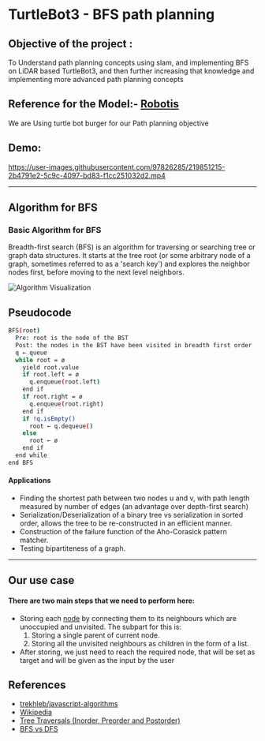 # TurtleBot3 - BFS path planning

## Objective of the project :
To Understand path planning concepts using slam, and implementing BFS on LiDAR based TurtleBot3, and then  further increasing that knowledge and implementing more advanced path planning concepts

## Reference for the Model:- [Robotis](https://emanual.robotis.com/docs/en/platform/turtlebot3/simulation/)

We are Using turtle bot burger for our Path planning objective

## Demo:





https://user-images.githubusercontent.com/97826285/219851215-2b4791e2-5c9c-4097-bd83-f1cc251032d2.mp4





---
## Algorithm for BFS

### Basic Algorithm for BFS

Breadth-first search (BFS) is an algorithm for traversing
or searching tree or graph data structures. It starts at
the tree root (or some arbitrary node of a graph, sometimes
referred to as a 'search key') and explores the neighbor
nodes first, before moving to the next level neighbors.

![Algorithm Visualization](https://upload.wikimedia.org/wikipedia/commons/5/5d/Breadth-First-Search-Algorithm.gif)

## Pseudocode

```sh
BFS(root)
  Pre: root is the node of the BST
  Post: the nodes in the BST have been visited in breadth first order
  q ← queue
  while root = ø
    yield root.value
    if root.left = ø
      q.enqueue(root.left)
    end if
    if root.right = ø
      q.enqueue(root.right)
    end if
    if !q.isEmpty()
      root ← q.dequeue()
    else
      root ← ø
    end if
  end while
end BFS
```

#### Applications
* Finding the shortest path between two nodes u and v, with path length measured by number of edges (an advantage over depth-first search)
* Serialization/Deserialization of a binary tree vs serialization in sorted order, allows the tree to be re-constructed in an efficient manner.
* Construction of the failure function of the Aho-Corasick pattern matcher.
* Testing bipartiteness of a graph.


----
## Our use case
#### There are two main steps that we need to perform here:
- Storing each [node]() by connecting them to its neighbours which are unoccupied and unvisited. The subpart for this is: 
    1. Storing a single parent of current node.
    2. Storing all the unvisited neighbours as children in the form of a list.
- After storing, we just need to reach the required node, that will be set as target and will be given as the input by the user

## References

- [trekhleb/javascript-algorithms](https://github.com/trekhleb/javascript-algorithms/tree/master/src/algorithms/tree/breadth-first-search)
- [Wikipedia](https://en.wikipedia.org/wiki/Breadth-first_search)
- [Tree Traversals (Inorder, Preorder and Postorder)](https://www.geeksforgeeks.org/tree-traversals-inorder-preorder-and-postorder/)
- [BFS vs DFS](https://www.geeksforgeeks.org/bfs-vs-dfs-binary-tree/)

